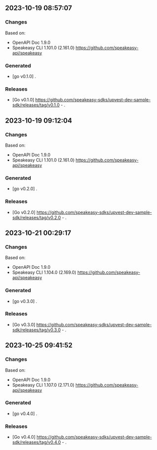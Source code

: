 

## 2023-10-19 08:57:07
### Changes
Based on:
- OpenAPI Doc 1.9.0 
- Speakeasy CLI 1.101.0 (2.161.0) https://github.com/speakeasy-api/speakeasy
### Generated
- [go v0.1.0] .
### Releases
- [Go v0.1.0] https://github.com/speakeasy-sdks/upvest-dev-sample-sdk/releases/tag/v0.1.0 - .

## 2023-10-19 09:12:04
### Changes
Based on:
- OpenAPI Doc 1.9.0 
- Speakeasy CLI 1.101.0 (2.161.0) https://github.com/speakeasy-api/speakeasy
### Generated
- [go v0.2.0] .
### Releases
- [Go v0.2.0] https://github.com/speakeasy-sdks/upvest-dev-sample-sdk/releases/tag/v0.2.0 - .

## 2023-10-21 00:29:17
### Changes
Based on:
- OpenAPI Doc 1.9.0 
- Speakeasy CLI 1.104.0 (2.169.0) https://github.com/speakeasy-api/speakeasy
### Generated
- [go v0.3.0] .
### Releases
- [Go v0.3.0] https://github.com/speakeasy-sdks/upvest-dev-sample-sdk/releases/tag/v0.3.0 - .

## 2023-10-25 09:41:52
### Changes
Based on:
- OpenAPI Doc 1.9.0 
- Speakeasy CLI 1.107.0 (2.171.0) https://github.com/speakeasy-api/speakeasy
### Generated
- [go v0.4.0] .
### Releases
- [Go v0.4.0] https://github.com/speakeasy-sdks/upvest-dev-sample-sdk/releases/tag/v0.4.0 - .